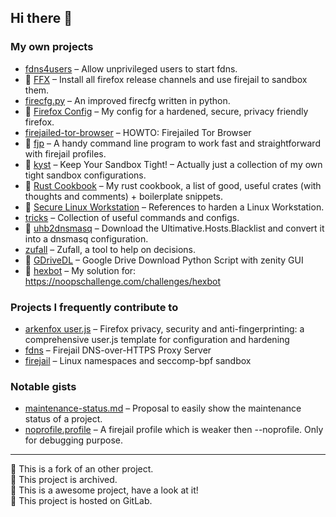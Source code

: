 ## Hi there 👋

<!--
**rusty-snake/rusty-snake** is a ✨ _special_ ✨ repository because its `README.md` (this file) appears on your GitHub profile.

Here are some ideas to get you started:

- 🔭 I’m currently working on ...
- 🌱 I’m currently learning ...
- 👯 I’m looking to collaborate on ...
- 🤔 I’m looking for help with ...
- 💬 Ask me about ...
- 📫 How to reach me: ...
- 😄 Pronouns: ...
- ⚡ Fun fact: ...
-->

### My own projects

 - [fdns4users](https://github.com/rusty-snake/fdns4users) &ndash; Allow unprivileged users to start fdns.
 - 🦊 [FFX](https://gitlab.com/rusty-snake/ffx) &ndash; Install all firefox release channels and use firejail to sandbox them.
 - [firecfg.py](https://github.com/rusty-snake/firecfg.py) &ndash; An improved firecfg written in python.
 - 🦊 [Firefox Config](https://gitlab.com/rusty-snake/firefox-config) &ndash; My config for a hardened, secure, privacy friendly firefox.
 - [firejailed-tor-browser](https://github.com/rusty-snake/firejailed-tor-browser) &ndash; HOWTO: Firejailed Tor Browser
 - 🌟 [fjp](https://github.com/rusty-snake/fjp) &ndash; A handy command line program to work fast and straightforward with firejail profiles.
 - 🦊 [kyst](https://gitlab.com/rusty-snake/kyst/) &ndash; Keep Your Sandbox Tight! – Actually just a collection of my own tight sandbox configurations.
 - 🦊 [Rust Cookbook](https://gitlab.com/rusty-snake/rust-cookbook) &ndash; My rust cookbook, a list of good, useful crates (with thoughts and comments) + boilerplate snippets.
 - 🦊 [Secure Linux Workstation](https://gitlab.com/rusty-snake/secure-linux-workstation) &ndash; References to harden a Linux Workstation.
 - [tricks](https://github.com/rusty-snake/tricks) &ndash; Collection of useful commands and configs.
 - 🦊 [uhb2dnsmasq](https://gitlab.com/rusty-snake/uhb2dnsmasq) &ndash; Download the Ultimative.Hosts.Blacklist and convert it into a dnsmasq configuration.
 - [zufall](https://github.com/rusty-snake/zufall) &ndash; Zufall, a tool to help on decisions.
 - 🔱 [GDriveDL](https://github.com/rusty-snake/gdrivedl) &ndash; Google Drive Download Python Script with zenity GUI
 - 🛑 [hexbot](https://github.com/rusty-snake/hexbot) &ndash; My solution for: https://noopschallenge.com/challenges/hexbot

### Projects I frequently contribute to

 - [arkenfox user.js](https://github.com/arkenfox/user.js) &ndash; Firefox privacy, security and anti-fingerprinting: a comprehensive user.js template for configuration and hardening
 - [fdns](https://github.com/netblue30/fdns) &ndash; Firejail DNS-over-HTTPS Proxy Server
 - [firejail](https://github.com/netblue30/firejail) &ndash; Linux namespaces and seccomp-bpf sandbox
    
### Notable gists

 - [maintenance-status.md](https://gist.github.com/rusty-snake/574a91f1df9f97ec77ca308d6d731e29) &ndash; Proposal to easily show the maintenance status of a project.
 - [noprofile.profile](https://gist.github.com/rusty-snake/bb234cb3e50e1e4e7429f29a7931cc72) &ndash; A firejail profile which is weaker then --noprofile. Only for debugging purpose.


* * * * *


🔱 This is a fork of an other project.  
🛑 This project is archived.  
🌟 This is a awesome project, have a look at it!  
🦊 This project is hosted on GitLab.
